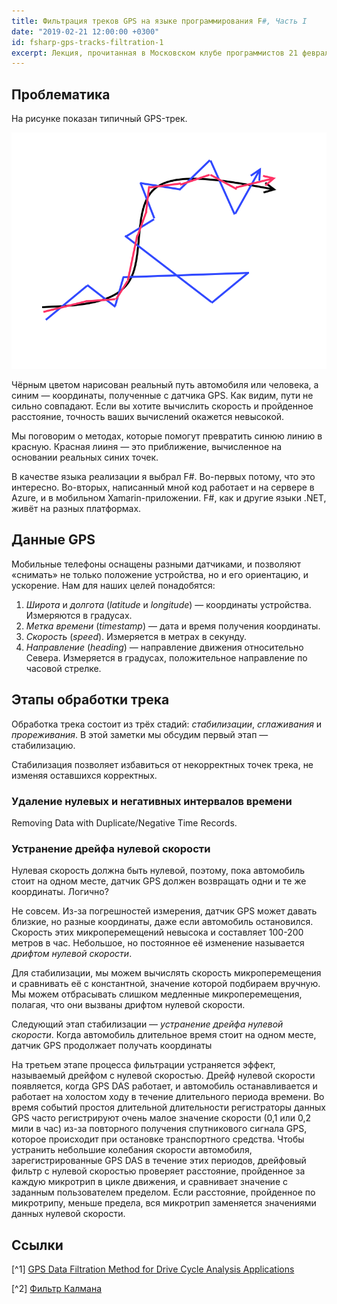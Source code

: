 ```yaml
---
title: Фильтрация треков GPS на языке программирования F#, Часть I
date: "2019-02-21 12:00:00 +0300"
id: fsharp-gps-tracks-filtration-1
excerpt: Лекция, прочитанная в Московском клубе программистов 21 февраля 2019 года.
---
```


## Проблематика

На рисунке показан типичный GPS-трек.

![Фильрация треков GPS](/img/gps-track-filtering-1.png)

Чёрным цветом нарисован реальный путь автомобиля или человека, а синим&nbsp;&mdash; координаты, полученные с датчика GPS. Как видим, пути не сильно совпадают. Если вы хотите вычислить скорость и пройденное расстояние, точность ваших вычислений окажется невысокой.

Мы поговорим о методах, которые помогут превратить синюю линию в красную. Красная лииня&nbsp;&mdash; это приближение, вычисленное на основании реальных синих точек.

В качестве языка реализации я выбрал F#. Во-первых потому, что это интересно. Во-вторых, написанный мной код работает и на сервере в Azure, и в мобильном Xamarin-приложении. F#, как и другие языки .NET, живёт на разных платформах.

## Данные GPS

Мобильные телефоны оснащены разными датчиками, и позволяют &laquo;снимать&raquo; не только положение устройства, но и его ориентацию, и ускорение. Нам для наших целей понадобятся:

1. *Широта* и *долгота* (*latitude* и *longitude*)&nbsp;&mdash; координаты устройства. Измеряются в градусах.
1. *Метка времени* (*timestamp*)&nbsp;&mdash; дата и время получения координаты.
1. *Скорость* (*speed*). Измеряется в метрах в секунду.
1. *Направление* (*heading*)&nbsp;&mdash; направление движения относительно Севера. Измеряется в градусах, положительное направление по часовой стрелке.

## Этапы обработки трека

Обработка трека состоит из трёх стадий: *стабилизации*, *сглаживания* и *прореживания*. В этой заметки мы обсудим первый этап&nbsp;&mdash; стабилизацию.

Стабилизация позволяет избавиться от некорректных точек трека, не изменяя оставшихся корректных.


### Удаление нулевых и негативных интервалов времени

Removing Data with Duplicate/Negative Time Records.

### Устранение дрейфа нулевой скорости

Нулевая скорость должна быть нулевой, поэтому, пока автомобиль стоит на одном месте, датчик GPS должен возвращать одни и те же координаты. Логично?

Не совсем. Из-за погрешностей измерения, датчик GPS может давать близкие, но разные координаты, даже если автомобиль остановился. Скорость этих микроперемещений невысока и составляет 100-200 метров в час. Небольшое, но постоянное её изменение называется *дрифтом нулевой скорости*.

Для стабилизации, мы можем вычислять скорость микроперемещения и сравнивать её с константной, значение которой подбираем вручную. Мы можем отбрасывать слишком медленные микроперемещения, полагая, что они вызваны дрифтом нулевой скорости.

Следующий этап стабилизации&nbsp;&mdash; *устранение дрейфа нулевой скорости*. Когда автомобиль длительное время стоит на одном месте, датчик GPS продолжает получать координаты

На третьем этапе процесса фильтрации устраняется эффект, называемый дрейфом с нулевой скоростью. Дрейф нулевой скорости появляется, когда GPS DAS работает, и автомобиль останавливается и работает на холостом ходу в течение длительного периода времени. Во время событий простоя длительной длительности регистраторы данных GPS часто регистрируют очень малое значение скорости (0,1 или 0,2 мили в час) из-за повторного получения спутникового сигнала GPS, которое происходит при остановке транспортного средства. Чтобы устранить небольшие колебания скорости автомобиля, зарегистрированные GPS DAS в течение этих периодов, дрейфовый фильтр с нулевой скоростью проверяет расстояние, пройденное за каждую микротрип в цикле движения, и сравнивает значение с заданным пользователем пределом. Если расстояние, пройденное по микротрипу, меньше предела, вся микротрип заменяется значениями данных нулевой скорости.

## Ссылки

[^1] [GPS Data Filtration Method for Drive Cycle Analysis Applications](https://pdfs.semanticscholar.org/3bc3/3f0902565a19a016762ab07ace62a7ca0261.pdf)

[^2] [Фильтр Калмана](https://habr.com/ru/post/166693/)
